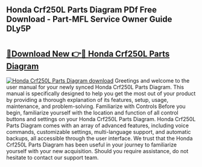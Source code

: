 ## Honda Crf250L Parts Diagram PDf Free Download - Part-MFL Service Owner Guide DLy5P

# <h2><a href="http://dforu4f.blite.top/?on=Honda+Crf250L+Parts+Diagram">🔗Download New 👉🔴 Honda Crf250L Parts Diagram</a></h2>

[![Honda Crf250L Parts Diagram download](https://i.imgur.com/lujVjoI.png)](http://dforu4f.blite.top/?on=Honda+Crf250L+Parts+Diagram)
Greetings and welcome to the user manual for your newly synced Honda Crf250L Parts Diagram. This manual is specifically designed to help you get the most out of your product by providing a thorough explanation of its features, setup, usage, maintenance, and problem-solving. Familiarize with Controls Before you begin, familiarize yourself with the location and function of all control buttons and settings on your Honda Crf250L Parts Diagram. Honda Crf250L Parts Diagram comes with an array of advanced features, including voice commands, customizable settings, multi-language support, and automatic backups, all accessible through the user interface. We trust that the Honda Crf250L Parts Diagram has been useful in your journey to familiarize yourself with your new acquisition. Should you require assistance, do not hesitate to contact our support team.
